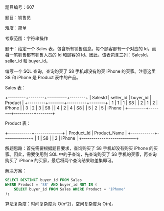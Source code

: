题目编号：607

题目：销售员

难度：简单

考察范围：字符串操作

题干：给定一个 Sales 表，包含所有销售信息。每个顾客都有一个对应的 Id，而每一笔销售都有销售人员的 Id 和顾客的 Id。因此，该表包含三列：SalesId，seller_id 和 buyer_id。

编写一个 SQL 查询，查询购买了 S8 手机却没有购买 iPhone 的买家。注意这里 S8 和 iPhone 是 Product 表中的产品。

Sales 表：

+---------+--------+----------+--------+
| SalesId | seller_id | buyer_id | Product |
+---------+--------+----------+--------+
| 1       | 1      | 1        | S8     |
| 2       | 1      | 2        | iPhone |
| 3       | 2      | 3        | S8     |
| 4       | 2      | 4        | S8     |
| 5       | 2      | 5        | iPhone |
+---------+--------+----------+--------+

Product 表：

+------------+--------------+
| Product_Id | Product_Name |
+------------+--------------+
| 1          | S8           |
| 2          | iPhone       |
+------------+--------------+

解题思路：首先需要根据题目要求，查询购买了 S8 手机却没有购买 iPhone 的买家。因此，需要使用到 SQL 中的子查询，先查询购买了 S8 手机的买家，再查询购买了 iPhone 的买家，最后将两个查询结果取差集即可。

解决方案：

```sql
SELECT DISTINCT buyer_id FROM Sales
WHERE Product = 'S8' AND buyer_id NOT IN (
    SELECT buyer_id FROM Sales WHERE Product = 'iPhone'
);
```

算法复杂度：时间复杂度为 O(n^2)，空间复杂度为 O(n)。